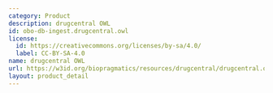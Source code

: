 ```yaml
---
category: Product
description: drugcentral OWL
id: obo-db-ingest.drugcentral.owl
license:
  id: https://creativecommons.org/licenses/by-sa/4.0/
  label: CC-BY-SA-4.0
name: drugcentral OWL
url: https://w3id.org/biopragmatics/resources/drugcentral/drugcentral.owl
layout: product_detail
---
```

